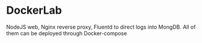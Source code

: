 # DockerLab

NodeJS web, Nginx reverse proxy, Fluentd to direct logs into MongDB. All of them can be deployed through Docker-compose 
